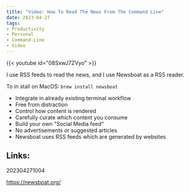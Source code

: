 ```yaml
---
title: "Video: How To Read The News From The Command Line"
date: 2023-04-27
tags:
- Productivity
- Personal
- Command-Line
- Video
---
```


{{< youtube id="08SxwJ7ZVyo" >}}

I use RSS feeds to read the news, and I use Newsboat as a RSS reader.

To in stall on MacOS: `brew install newsboat`

* Integrate in already existing terminal workflow
* Free from distraction
* Control how content is rendered
* Carefully curate which content you consume
* Build your own "Social Media feed"
* No advertisements or suggested articles
* Newsboat uses RSS feeds which are generated by websites

## Links:

202304271004

https://newsboat.org/
